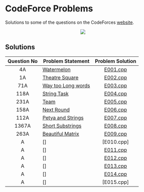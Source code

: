 # CodeForce Problems
Solutions to some of the questions on the CodeForces [website](https://codeforces.com/ "CodeForces").
<p align="center"><img src="https://camo.githubusercontent.com/c9f7470b1fedaf3e11008d600936cbd9db1f61d4/68747470733a2f2f69742d6564752e636f6d2f73697465732f64656661756c742f66696c65732f636f6465666f726365736c6f676f2e706e67"></p>


## Solutions

| Question No | Problem Statement	| Problem Solution |	
|:------------:|--------------------|:------------:|
| 4A          | [Watermelon]    	| [E001.cpp] |
| 1A         | [Theatre Square]    	| [E002.cpp] |
| 71A         | [Way too Long words]    	| [E003.cpp] |
| 118A         | [ String Task]    	| [E004.cpp] |
| 231A         | [ Team]    	| [E005.cpp] |
| 158A         | [Next Round]    	| [E006.cpp] |
| 112A         | [Petya and Strings]    	| [E007.cpp] |
| 1367A         | [Short Substrings]    	| [E008.cpp] |
| 263A         | [Beautiful Matrix]    	| [E009.cpp] |
| A         | []    	| [E010.cpp] |
| A         | []    	| [E011.cpp] |
| A         | []    	| [E012.cpp] |
| A         | []    	| [E013.cpp] |
| A         | []    	| [E014.cpp] |
| A         | []    	| [E015.cpp] |



[//]: # (Solutions)

[E001.cpp]: Solutions/E001.cpp
[Watermelon]: https://codeforces.com/problemset/problem/4/A

[E002.cpp]: Solutions/E002.cpp
[Theatre Square]: https://codeforces.com/problemset/problem/1/A

[E003.cpp]: Solutions/E003.cpp
[Way too Long words]: https://codeforces.com/problemset/problem/71/A

[E004.cpp]: Solutions/E004.cpp
[ String Task]: https://codeforces.com/problemset/problem/118/A


[E005.cpp]: Solutions/E005.cpp
[Team]: https://codeforces.com/problemset/problem/231/A

[E006.cpp]: Solutions/E006.cpp
[Next Round]: https://codeforces.com/problemset/problem/158/A

[E007.cpp]: Solutions/E007.cpp
[Petya and Strings]: https://codeforces.com/problemset/problem/112/A

[E008.cpp]: Solutions/E008.cpp
[Short Substrings]: https://codeforces.com/problemset/problem/1367/A

[E009.cpp]: Solutions/E009.cpp
[Beautiful Matrix]: https://codeforces.com/problemset/problem/263/A

[E0010.cpp]: Solutions/E010.cpp
[Beautiful Matrix]: https://codeforces.com/problemset/problem//A

[E011.cpp]: Solutions/E011.cpp
[Beautiful Matrix]: https://codeforces.com/problemset/problem//A

[E012.cpp]: Solutions/E012.cpp
[Beautiful Matrix]: https://codeforces.com/problemset/problem//A

[E013.cpp]: Solutions/E013.cpp
[Beautiful Matrix]: https://codeforces.com/problemset/problem//A

[E014.cpp]: Solutions/E014.cpp
[Beautiful Matrix]: https://codeforces.com/problemset/problem//A







